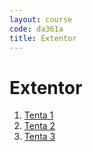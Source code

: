 ```yaml
---
layout: course
code: da361a
title: Extentor
---
```


# Extentor

1. [Tenta 1](/assets/pdf/da361a-omtentamen-2016-01-29.pdf)
2. [Tenta 2](/assets/pdf/tentamen_da361a_2015-12-16.pdf)
3. [Tenta 3](/assets/pdf/Tentamen-2017.pdf)

